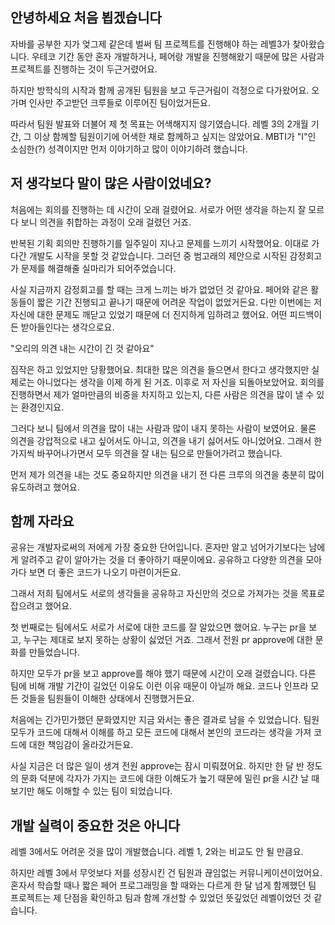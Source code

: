 ## 안녕하세요 처음 뵙겠습니다
자바를 공부한 지가 엊그제 같은데 벌써 팀 프로젝트를 진행해야 하는 레벨3가 찾아왔습니다. 우테코 기간 동안 혼자 개발하거나, 페어랑 개발을 진행해왔기 때문에 많은 사람과 프로젝트를 진행하는 것이 두근거렸어요.

하지만 방학식의 시작과 함께 공개된 팀원을 보고 두근거림이 걱정으로 다가왔어요. 오가며 인사만 주고받던 크루들로 이루어진 팀이었거든요.

따라서 팀원 발표와 더불어 제 첫 목표는 어색해지지 않기였습니다. 레벨 3의 2개월 기간, 그 이상 함께할 팀원이기에 어색한 채로 함께하고 싶지는 않았어요. MBTI가 "I"인 소심한(?) 성격이지만 먼저 이야기하고 많이 이야기하려 했습니다.

## 저 생각보다 말이 많은 사람이었네요?
처음에는 회의를 진행하는 데 시간이 오래 걸렸어요. 서로가 어떤 생각을 하는지 잘 모르다 보니 의견을 취합하는 과정이 오래 걸렸던 거죠.

반복된 기획 회의만 진행하기를 일주일이 지나고 문제를 느끼기 시작했어요. 이대로 가다간 개발도 시작을 못할 것 같았습니다. 그러던 중 범고래의 제안으로 시작된 감정회고가 문제를 해결해줄 실마리가 되어주었습니다.

사실 지금까지 감정회고를 할 때는 크게 느끼는 바가 없었던 것 같아요. 페어와 같은 활동들이 짧은 기간 진행되고 끝나기 때문에 어려운 작업이 없었거든요. 다만 이번에는 저 자신에 대한 문제도 깨닫고 있었기 때문에 더 진지하게 임하려고 했어요. 어떤 피드백이든 받아들인다는 생각으로요.

"오리의 의견 내는 시간이 긴 것 같아요"

짐작은 하고 있었지만 당황했어요. 최대한 많은 의견을 들으면서 한다고 생각했지만 실제로는 아니었다는 생각을 이제 하게 된 거죠. 이후로 저 자신을 되돌아보았어요. 회의를 진행하면서 제가 얼마만큼의 비중을 차지하고 있는지, 다른 사람은 의견을 많이 낼 수 있는 환경인지요.

그러다 보니 팀에서 의견을 많이 내는 사람과 많이 내지 못하는 사람이 보였어요. 물론 의견을 강압적으로 내고 싶어서도 아니고, 의견을 내기 싫어서도 아니었어요. 그래서 한가지씩 바꾸어나가면서 모두 의견을 잘 내는 팀으로 만들어가려고 했습니다.

먼저 제가 의견을 내는 것도 중요하지만 의견을 내기 전 다른 크루의 의견을 충분히 많이 유도하려고 했어요.

## 함께 자라요
공유는 개발자로써의 저에게 가장 중요한 단어입니다. 혼자만 알고 넘어가기보다는 남에게 알려주고 같이 알아가는 것을 더 좋아하기 때문이에요. 공유하고 다양한 의견을 모아가다 보면 더 좋은 코드가 나오기 마련이거든요.

그래서 저희 팀에서도 서로의 생각들을 공유하고 자신만의 것으로 가져가는 것을 목표로 잡으려고 했어요.

첫 번째로는 팀에서도 서로가 서로에 대한 코드를 잘 알았으면 했어요. 누구는 pr을 보고, 누구는 제대로 보지 못하는 상황이 싫었던 거죠. 그래서 전원 pr approve에 대한 문화를 만들었습니다.

하지만 모두가 pr을 보고 approve를 해야 했기 때문에 시간이 오래 걸렸습니다. 다른 팀에 비해 개발 기간이 길었던 이유도 이런 이유 때문이 아닐까 해요. 코드나 인프라 모든 것들을 팀원들이 이해한 상태에서 진행했거든요.

처음에는 긴가민가했던 문화였지만 지금 와서는 좋은 결과로 남을 수 있었습니다. 팀원 모두가 코드에 대해서 이해를 하고 모든 코드에 대해서 본인의 코드라는 생각을 가져 코드에 대한 책임감이 올라갔거든요.

사실 지금은 더 많은 일이 생겨 전원 approve는 잠시 미뤄졌어요. 하지만 한 달 반 정도의 문화 덕분에 각자가 가지는 코드에 대한 이해도가 높기 때문에 밀린 pr을 시간 날 때 보기만 해도 이해할 수 있는 팀이 되었습니다.

## 개발 실력이 중요한 것은 아니다
레벨 3에서도 어려운 것을 많이 개발했습니다. 레벨 1, 2와는 비교도 안 될 만큼요.

하지만 레벨 3에서 무엇보다 저를 성장시킨 건 팀원과 끊임없는 커뮤니케이션이었어요. 혼자서 학습할 때나 짧은 페어 프로그래밍을 할 때와는 다르게 한 달 넘게 함께했던 팀 프로젝트는 제 단점을 확인하고 팀과 함께 개선할 수 있었던 뜻깊었던 레벨이었던 것 같습니다.
